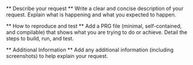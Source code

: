 ** Describe your request **
Write a clear and concise description of your request.
Explain what is happening and what you expected to happen.

** How to reproduce and test **
Add a PRG file (minimal, self-contained, and compilable) that shows what you are trying to do or achieve.
Detail the steps to build, run, and test.

** Additional Information **
Add any additional information (including screenshots) to help explain your request.
